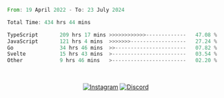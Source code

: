 <!--START_SECTION:waka-->

```rust
From: 19 April 2022 - To: 23 July 2024

Total Time: 434 hrs 44 mins

TypeScript       209 hrs 17 mins >>>>>>>>>>>>-------------   47.08 %
JavaScript       121 hrs 4 mins  >>>>>>>------------------   27.24 %
Go               34 hrs 46 mins  >>-----------------------   07.82 %
Svelte           15 hrs 43 mins  >------------------------   03.54 %
Other            9 hrs 46 mins   >------------------------   02.20 %
```

<!--END_SECTION:waka-->


<!-- &nbsp;<div align="center">
  [![Spotify](https://supakorn-spotify.vercel.app/api/spotify?background_color=0d1117&border_color=ffffff)](https://open.spotify.com/user/314ljfgc3h2e3vrqtbm3tq35t5zq?si=f93b8de147494e3a)  
</div>
-->

&nbsp;<div align="center">
  [![Instagram](https://img.shields.io/badge/Instagram-E4405F?style=for-the-badge&logo=instagram&logoColor=white)](https://www.instagram.com/supakornigm/)
  [![Discord](https://img.shields.io/badge/Discord-7289DA?style=for-the-badge&logo=discord&logoColor=white)](https://discord.com/users/977487166609457172)
</div>


